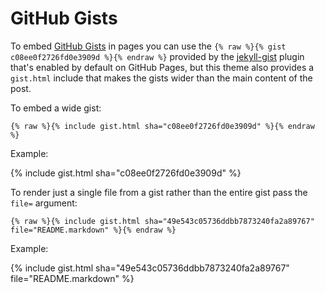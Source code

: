 GitHub Gists
============

To embed [GitHub Gists](https://gist.github.com/) in pages you can use the `{%
raw %}{% gist c08ee0f2726fd0e3909d %}{% endraw %}` provided by the
[jekyll-gist](https://github.com/jekyll/jekyll-gist) plugin that's enabled by
default on GitHub Pages, but this theme also provides a `gist.html` include
that makes the gists wider than the main content of the post.

To embed a wide gist:

    {% raw %}{% include gist.html sha="c08ee0f2726fd0e3909d" %}{% endraw %}

Example:

{% include gist.html sha="c08ee0f2726fd0e3909d" %}

To render just a single file from a gist rather than the entire gist pass the
`file=` argument:

    {% raw %}{% include gist.html sha="49e543c05736ddbb7873240fa2a89767" file="README.markdown" %}{% endraw %}

Example:

{% include gist.html sha="49e543c05736ddbb7873240fa2a89767" file="README.markdown" %}
